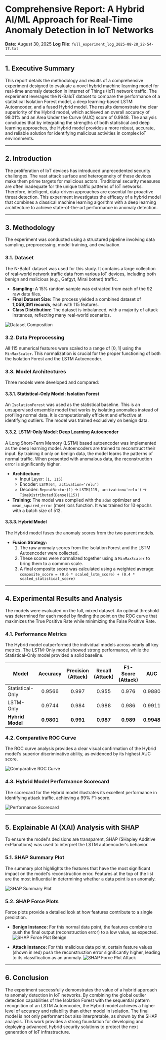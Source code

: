# Comprehensive Report: A Hybrid AI/ML Approach for Real-Time Anomaly Detection in IoT Networks

**Date:** August 30, 2025
**Log File:** `full_experiment_log_2025-08-28_22-54-17.txt`

---

## 1. Executive Summary

This report details the methodology and results of a comprehensive experiment designed to evaluate a novel hybrid machine learning model for real-time anomaly detection in Internet of Things (IoT) network traffic. The experiment leverages the N-BaIoT dataset to compare the performance of a statistical Isolation Forest model, a deep learning-based LSTM Autoencoder, and a fused Hybrid model. The results demonstrate the clear superiority of the Hybrid model, which achieved an overall accuracy of 98.01% and an Area Under the Curve (AUC) score of 0.9948. The analysis concludes that by integrating the strengths of both statistical and deep learning approaches, the Hybrid model provides a more robust, accurate, and reliable solution for identifying malicious activities in complex IoT environments.

---

## 2. Introduction

The proliferation of IoT devices has introduced unprecedented security challenges. The vast attack surface and heterogeneity of these devices make them prime targets for malicious actors. Traditional security measures are often inadequate for the unique traffic patterns of IoT networks. Therefore, intelligent, data-driven approaches are essential for proactive threat detection. This experiment investigates the efficacy of a hybrid model that combines a classical machine learning algorithm with a deep learning architecture to achieve state-of-the-art performance in anomaly detection.

---

## 3. Methodology

The experiment was conducted using a structured pipeline involving data sampling, preprocessing, model training, and evaluation.

### 3.1. Dataset

The N-BaIoT dataset was used for this study. It contains a large collection of real-world network traffic data from various IoT devices, including both benign and malicious (e.g., Gafgyt, Mirai botnet) traffic.

-   **Sampling:** A 15% random sample was extracted from each of the 92 raw data files.
-   **Final Dataset Size:** The process yielded a combined dataset of **1,059,391 records**, each with 115 features.
-   **Class Distribution:** The dataset is imbalanced, with a majority of attack instances, reflecting many real-world scenarios.

![Dataset Composition](dataset_composition.png)

### 3.2. Data Preprocessing

All 115 numerical features were scaled to a range of [0, 1] using the `MinMaxScaler`. This normalization is crucial for the proper functioning of both the Isolation Forest and the LSTM Autoencoder.

### 3.3. Model Architectures

Three models were developed and compared:

#### 3.3.1. Statistical-Only Model: Isolation Forest

An `IsolationForest` was used as the statistical baseline. This is an unsupervised ensemble model that works by isolating anomalies instead of profiling normal data. It is computationally efficient and effective at identifying outliers. The model was trained exclusively on benign data.

#### 3.3.2. LSTM-Only Model: Deep Learning Autoencoder

A Long Short-Term Memory (LSTM) based autoencoder was implemented as the deep learning model. Autoencoders are trained to reconstruct their input. By training it only on benign data, the model learns the patterns of normal traffic. When presented with anomalous data, the reconstruction error is significantly higher.

-   **Architecture:**
    -   Input Layer: `(1, 115)`
    -   Encoder: `LSTM(64, activation='relu')`
    -   Decoder: `RepeatVector(1)` -> `LSTM(115, activation='relu')` -> `TimeDistributed(Dense(115))`
-   **Training:** The model was compiled with the `adam` optimizer and `mean_squared_error` (mse) loss function. It was trained for 10 epochs with a batch size of 512.

#### 3.3.3. Hybrid Model

The Hybrid model fuses the anomaly scores from the two parent models.

-   **Fusion Strategy:**
    1.  The raw anomaly scores from the Isolation Forest and the LSTM Autoencoder were collected.
    2.  These scores were normalized together using a `MinMaxScaler` to bring them to a common scale.
    3.  A final composite score was calculated using a weighted average:
        `composite_score = (0.6 * scaled_lstm_score) + (0.4 * scaled_statistical_score)`

---

## 4. Experimental Results and Analysis

The models were evaluated on the full, mixed dataset. An optimal threshold was determined for each model by finding the point on the ROC curve that maximizes the True Positive Rate while minimizing the False Positive Rate.

### 4.1. Performance Metrics

The Hybrid model outperformed the individual models across nearly all key metrics. The LSTM-Only model showed strong performance, while the Statistical-Only model provided a solid baseline.

| Model              | Accuracy | Precision (Attack) | Recall (Attack) | F1-Score (Attack) | AUC    |
| ------------------ | :------: | :----------------: | :-------------: | :---------------: | :----: |
| Statistical-Only   |  0.9566  |       0.997        |      0.955      |       0.976       | 0.9880 |
| LSTM-Only          |  0.9744  |       0.984        |      0.988      |       0.986       | 0.9911 |
| **Hybrid Model**   |  **0.9801**  |       **0.991**        |      **0.987**      |       **0.989**       | **0.9948** |

### 4.2. Comparative ROC Curve

The ROC curve analysis provides a clear visual confirmation of the Hybrid model's superior discriminative ability, as evidenced by its highest AUC score.

![Comparative ROC Curve](comparative_roc_curve.png)

### 4.3. Hybrid Model Performance Scorecard

The scorecard for the Hybrid model illustrates its excellent performance in identifying attack traffic, achieving a 99% F1-score.

![Performance Scorecard](performance_scorecard.png)

---

## 5. Explainable AI (XAI) Analysis with SHAP

To ensure the model's decisions are transparent, SHAP (SHapley Additive exPlanations) was used to interpret the LSTM autoencoder's behavior.

### 5.1. SHAP Summary Plot

The summary plot highlights the features that have the most significant impact on the model's reconstruction error. Features at the top of the list are the most influential in determining whether a data point is an anomaly.

![SHAP Summary Plot](shap_summary_plot.png)

### 5.2. SHAP Force Plots

Force plots provide a detailed look at how features contribute to a single prediction.

-   **Benign Instance:** For this normal data point, the features combine to push the final output (reconstruction error) to a low value, as expected.
    ![SHAP Force Plot Benign](shap_force_plot_benign.png)

-   **Attack Instance:** For this malicious data point, certain feature values (shown in red) push the reconstruction error significantly higher, leading to its classification as an anomaly.
    ![SHAP Force Plot Attack](shap_force_plot_attack.png)

---

## 6. Conclusion

The experiment successfully demonstrates the value of a hybrid approach to anomaly detection in IoT networks. By combining the global outlier detection capabilities of the Isolation Forest with the sequential pattern recognition of an LSTM Autoencoder, the Hybrid model achieves a higher level of accuracy and reliability than either model in isolation. The final model is not only performant but also interpretable, as shown by the SHAP analysis. This work provides a strong foundation for developing and deploying advanced, hybrid security solutions to protect the next generation of IoT infrastructure.
